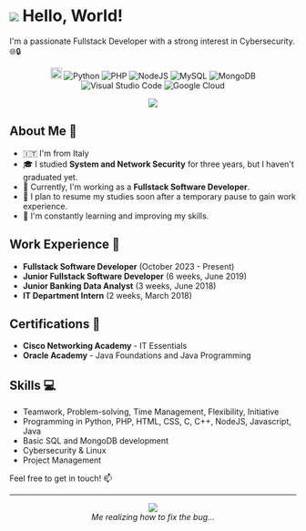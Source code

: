 <h1 id="hello-world-"><img src="https://emojis.slackmojis.com/emojis/images/1643509953/47763/whacky-wave.gif?1643509953"/>&nbsp;Hello, World!</h1>
<p>I&#39;m a passionate Fullstack Developer with a strong interest in Cybersecurity. 🌐🔒</p>
<p align="center">
    <img src="https://emojis.slackmojis.com/emojis/images/1643514559/5584/deployparrot.gif?1643514559" width="20px"/>
    <img src="https://img.shields.io/badge/-Python-3776AB?style=flat-square&amp;logo=python&amp;logoColor=white" alt="Python">
    <img src="https://img.shields.io/badge/-PHP-777BB4?style=flat-square&amp;logo=php&amp;logoColor=white" alt="PHP">
    <img src="https://img.shields.io/badge/-Node.js-43853D?style=flat-square&amp;logo=node.js&amp;logoColor=white" alt="NodeJS">
    <img src="https://img.shields.io/badge/-MySQL-4479A1?style=flat-square&amp;logo=mysql&amp;logoColor=white" alt="MySQL">
    <img src="https://img.shields.io/badge/-MongoDB-47A248?style=flat-square&amp;logo=mongodb&amp;logoColor=white" alt="MongoDB">
    <img src="https://img.shields.io/badge/-Visual%20Studio%20Code-007ACC?style=flat-square&amp;logo=visual-studio-code&amp;logoColor=white" alt="Visual Studio Code">
    <img src="https://img.shields.io/badge/-Google%20Cloud-4285F4?style=flat-square&amp;logo=google-cloud&amp;logoColor=white" alt="Google Cloud">
</p>
<p align="center">
    <a href="http://exto.lo.gs" target="_blank">
      <img src="https://www.googlecloudcommunity.com/gc/image/serverpage/image-id/98419iD560CC97CB9CA9BB/"/>
    </a>
</p>
<h2 id="about-me-">About Me 📌</h2>
<ul>
    <li>🇮🇹 I&#39;m from Italy</li>
    <li>🎓 I studied <strong>System and Network Security</strong> for three years, but I
        haven&#39;t graduated yet.</li>
    <li>🚀 Currently, I&#39;m working as a <strong>Fullstack Software Developer</strong>.</li>
    <li>🎯 I plan to resume my studies soon after a temporary pause to gain work experience.</li>
    <li>🌱 I&#39;m constantly learning and improving my skills.</li>
</ul>
<h2 id="work-experience-">Work Experience 💼</h2>
<ul>
    <li><strong>Fullstack Software Developer</strong> (October 2023 - Present)</li>
    <li><strong>Junior Fullstack Software Developer</strong> (6 weeks, June 2019)</li>
    <li><strong>Junior Banking Data Analyst</strong> (3 weeks, June 2018)</li>
    <li><strong>IT Department Intern</strong> (2 weeks, March 2018)</li>
</ul>
<h2 id="certifications-">Certifications 🏅</h2>
<ul>
    <li><strong>Cisco Networking Academy</strong> - IT Essentials</li>
    <li><strong>Oracle Academy</strong> - Java Foundations and Java Programming</li>
</ul>
<h2 id="skills-">Skills 💻</h2>
<ul>
    <li>Teamwork, Problem-solving, Time Management, Flexibility, Initiative</li>
    <li>Programming in Python, PHP, HTML, CSS, C, C++, NodeJS, Javascript, Java</li>
    <li>Basic SQL and MongoDB development</li>
    <li>Cybersecurity &amp; Linux</li>
    <li>Project Management</li>
</ul>
<p>Feel free to get in touch! 📫</p>
<hr/>
<p align="center">
  <img src="https://i.giphy.com/HlgE48KBta5nnFXwpV.gif"/><br/>
    <i>Me realizing how to fix the bug...</i>
</p>

